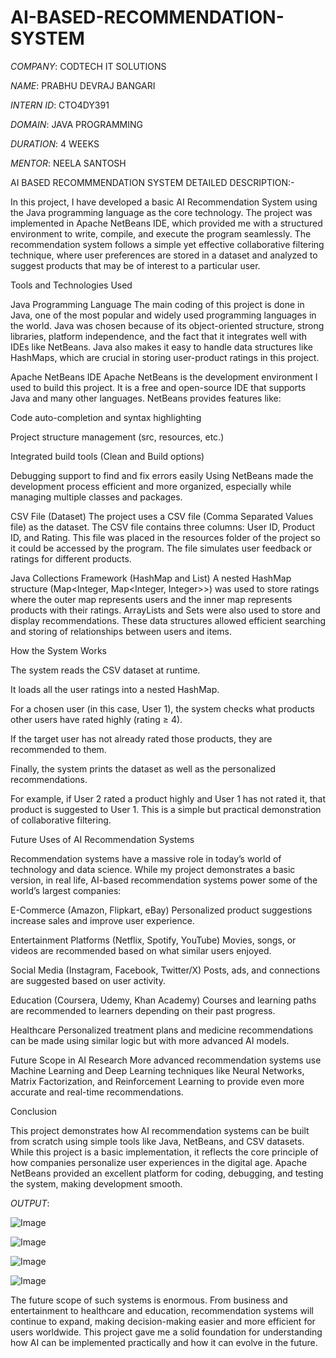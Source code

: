 # AI-BASED-RECOMMENDATION-SYSTEM

*COMPANY*: CODTECH IT SOLUTIONS

*NAME*: PRABHU DEVRAJ BANGARI

*INTERN ID*: CTO4DY391

*DOMAIN*: JAVA PROGRAMMING

*DURATION*: 4 WEEKS

*MENTOR*: NEELA SANTOSH

AI BASED RECOMMMENDATION SYSTEM DETAILED DESCRIPTION:-

In this project, I have developed a basic AI Recommendation System using the Java programming language as the core technology. The project was implemented in Apache NetBeans IDE, which provided me with a structured environment to write, compile, and execute the program seamlessly. The recommendation system follows a simple yet effective collaborative filtering technique, where user preferences are stored in a dataset and analyzed to suggest products that may be of interest to a particular user.

Tools and Technologies Used

Java Programming Language
The main coding of this project is done in Java, one of the most popular and widely used programming languages in the world. Java was chosen because of its object-oriented structure, strong libraries, platform independence, and the fact that it integrates well with IDEs like NetBeans. Java also makes it easy to handle data structures like HashMaps, which are crucial in storing user-product ratings in this project.

Apache NetBeans IDE
Apache NetBeans is the development environment I used to build this project. It is a free and open-source IDE that supports Java and many other languages. NetBeans provides features like:

Code auto-completion and syntax highlighting

Project structure management (src, resources, etc.)

Integrated build tools (Clean and Build options)

Debugging support to find and fix errors easily
Using NetBeans made the development process efficient and more organized, especially while managing multiple classes and packages.

CSV File (Dataset)
The project uses a CSV file (Comma Separated Values file) as the dataset. The CSV file contains three columns: User ID, Product ID, and Rating. This file was placed in the resources folder of the project so it could be accessed by the program. The file simulates user feedback or ratings for different products.

Java Collections Framework (HashMap and List)
A nested HashMap structure (Map<Integer, Map<Integer, Integer>>) was used to store ratings where the outer map represents users and the inner map represents products with their ratings. ArrayLists and Sets were also used to store and display recommendations. These data structures allowed efficient searching and storing of relationships between users and items.

How the System Works

The system reads the CSV dataset at runtime.

It loads all the user ratings into a nested HashMap.

For a chosen user (in this case, User 1), the system checks what products other users have rated highly (rating ≥ 4).

If the target user has not already rated those products, they are recommended to them.

Finally, the system prints the dataset as well as the personalized recommendations.

For example, if User 2 rated a product highly and User 1 has not rated it, that product is suggested to User 1. This is a simple but practical demonstration of collaborative filtering.

Future Uses of AI Recommendation Systems

Recommendation systems have a massive role in today’s world of technology and data science. While my project demonstrates a basic version, in real life, AI-based recommendation systems power some of the world’s largest companies:

E-Commerce (Amazon, Flipkart, eBay)
Personalized product suggestions increase sales and improve user experience.

Entertainment Platforms (Netflix, Spotify, YouTube)
Movies, songs, or videos are recommended based on what similar users enjoyed.

Social Media (Instagram, Facebook, Twitter/X)
Posts, ads, and connections are suggested based on user activity.

Education (Coursera, Udemy, Khan Academy)
Courses and learning paths are recommended to learners depending on their past progress.

Healthcare
Personalized treatment plans and medicine recommendations can be made using similar logic but with more advanced AI models.

Future Scope in AI Research
More advanced recommendation systems use Machine Learning and Deep Learning techniques like Neural Networks, Matrix Factorization, and Reinforcement Learning to provide even more accurate and real-time recommendations.

Conclusion

This project demonstrates how AI recommendation systems can be built from scratch using simple tools like Java, NetBeans, and CSV datasets. While this project is a basic implementation, it reflects the core principle of how companies personalize user experiences in the digital age. Apache NetBeans provided an excellent platform for coding, debugging, and testing the system, making development smooth.

*OUTPUT*:

![Image](https://github.com/user-attachments/assets/2b3d85a3-958e-49a0-94c6-38df74a26621)

![Image](https://github.com/user-attachments/assets/1da42d8c-4743-42e0-9aa7-4b1f87bbfdac)

![Image](https://github.com/user-attachments/assets/80e07f48-23b2-498e-8592-6029da0156d8)

![Image](https://github.com/user-attachments/assets/0b65db3b-0dc3-4dc5-b7a1-c315342e5174)



The future scope of such systems is enormous. From business and entertainment to healthcare and education, recommendation systems will continue to expand, making decision-making easier and more efficient for users worldwide. This project gave me a solid foundation for understanding how AI can be implemented practically and how it can evolve in the future.
